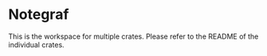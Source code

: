 # Notegraf
This is the workspace for multiple crates.
Please refer to the README of the individual crates.
